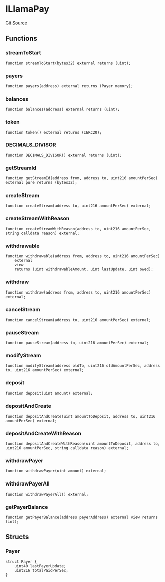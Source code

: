 # ILlamaPay
[Git Source](https://github.com/FloorDAO/floor-v2/blob/fd4de86a192de96d73fe2e56a84ec542b57b1c69/src/interfaces/llamapay/LlamaPay.sol)


## Functions
### streamToStart


```solidity
function streamToStart(bytes32) external returns (uint);
```

### payers


```solidity
function payers(address) external returns (Payer memory);
```

### balances


```solidity
function balances(address) external returns (uint);
```

### token


```solidity
function token() external returns (IERC20);
```

### DECIMALS_DIVISOR


```solidity
function DECIMALS_DIVISOR() external returns (uint);
```

### getStreamId


```solidity
function getStreamId(address from, address to, uint216 amountPerSec) external pure returns (bytes32);
```

### createStream


```solidity
function createStream(address to, uint216 amountPerSec) external;
```

### createStreamWithReason


```solidity
function createStreamWithReason(address to, uint216 amountPerSec, string calldata reason) external;
```

### withdrawable


```solidity
function withdrawable(address from, address to, uint216 amountPerSec)
    external
    view
    returns (uint withdrawableAmount, uint lastUpdate, uint owed);
```

### withdraw


```solidity
function withdraw(address from, address to, uint216 amountPerSec) external;
```

### cancelStream


```solidity
function cancelStream(address to, uint216 amountPerSec) external;
```

### pauseStream


```solidity
function pauseStream(address to, uint216 amountPerSec) external;
```

### modifyStream


```solidity
function modifyStream(address oldTo, uint216 oldAmountPerSec, address to, uint216 amountPerSec) external;
```

### deposit


```solidity
function deposit(uint amount) external;
```

### depositAndCreate


```solidity
function depositAndCreate(uint amountToDeposit, address to, uint216 amountPerSec) external;
```

### depositAndCreateWithReason


```solidity
function depositAndCreateWithReason(uint amountToDeposit, address to, uint216 amountPerSec, string calldata reason) external;
```

### withdrawPayer


```solidity
function withdrawPayer(uint amount) external;
```

### withdrawPayerAll


```solidity
function withdrawPayerAll() external;
```

### getPayerBalance


```solidity
function getPayerBalance(address payerAddress) external view returns (int);
```

## Structs
### Payer

```solidity
struct Payer {
    uint40 lastPayerUpdate;
    uint216 totalPaidPerSec;
}
```

